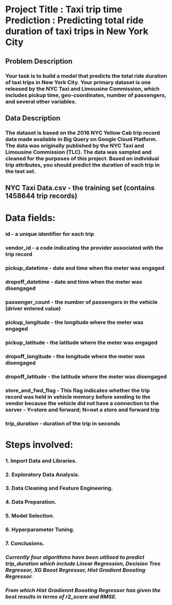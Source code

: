 # Project Title : Taxi trip time Prediction : Predicting total ride duration of taxi trips in New York City
## Problem Description
### Your task is to build a model that predicts the total ride duration of taxi trips in New York City. Your primary dataset is one released by the NYC Taxi and Limousine Commission, which includes pickup time, geo-coordinates, number of passengers, and several other variables.
## Data Description
### The dataset is based on the 2016 NYC Yellow Cab trip record data made available in Big Query on Google Cloud Platform. The data was originally published by the NYC Taxi and Limousine Commission (TLC). The data was sampled and cleaned for the purposes of this project. Based on individual trip attributes, you should predict the duration of each trip in the test set.
## NYC Taxi Data.csv - the training set (contains 1458644 trip records)

# Data fields:
### id - a unique identifier for each trip
### vendor_id - a code indicating the provider associated with the trip record
### pickup_datetime - date and time when the meter was engaged
### dropoff_datetime - date and time when the meter was disengaged
### passenger_count - the number of passengers in the vehicle (driver entered value)
### pickup_longitude - the longitude where the meter was engaged
### pickup_latitude - the latitude where the meter was engaged
### dropoff_longitude - the longitude where the meter was disengaged
### dropoff_latitude - the latitude where the meter was disengaged
### store_and_fwd_flag - This flag indicates whether the trip record was held in vehicle memory before sending to the vendor because the vehicle did not have a connection to the server - Y=store and forward; N=not a store and forward trip
### trip_duration - duration of the trip in seconds

# Steps involved:
### 1. Import Data and Libraries.
### 2. Exploratory Data Analysis.
### 3. Data Cleaning and Feature Engineering.
### 4. Data Preparation.
### 5. Model Selection.
### 6. Hyperparameter Tuning.
### 7. Conclusions.

### *Currently four algorithms have been utilised to predict trip_duration which include Linear Regression, Decision Tree Regressor, XG Boost Regressor, Hist Gradient Boosting Regressor.*
### *From which Hist Gradiennt Boosting Regressor has given the best results in terms of r2_score and RMSE.*
